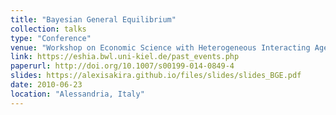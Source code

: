 ```yaml
---
title: "Bayesian General Equilibrium"
collection: talks
type: "Conference"
venue: "Workshop on Economic Science with Heterogeneous Interacting Agents"
link: https://eshia.bwl.uni-kiel.de/past_events.php
paperurl: http://doi.org/10.1007/s00199-014-0849-4
slides: https://alexisakira.github.io/files/slides/slides_BGE.pdf
date: 2010-06-23
location: "Alessandria, Italy"
---
```

